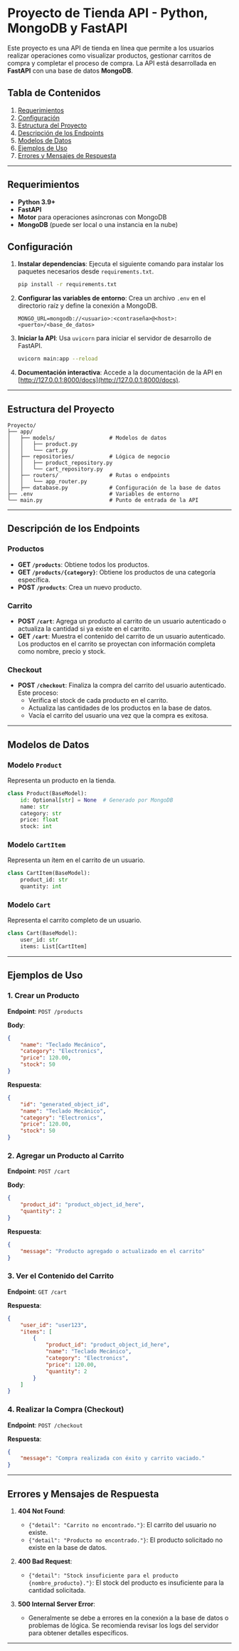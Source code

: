 # Proyecto de Tienda API - Python, MongoDB y FastAPI

Este proyecto es una API de tienda en línea que permite a los usuarios realizar operaciones como visualizar productos, gestionar carritos de compra y completar el proceso de compra. La API está desarrollada en **FastAPI** con una base de datos **MongoDB**.

## Tabla de Contenidos

1. [Requerimientos](#requerimientos)
2. [Configuración](#configuración)
3. [Estructura del Proyecto](#estructura-del-proyecto)
4. [Descripción de los Endpoints](#descripción-de-los-endpoints)
5. [Modelos de Datos](#modelos-de-datos)
6. [Ejemplos de Uso](#ejemplos-de-uso)
7. [Errores y Mensajes de Respuesta](#errores-y-mensajes-de-respuesta)

---

## Requerimientos

- **Python 3.9+**
- **FastAPI**
- **Motor** para operaciones asíncronas con MongoDB
- **MongoDB** (puede ser local o una instancia en la nube)

## Configuración

1. **Instalar dependencias**: Ejecuta el siguiente comando para instalar los paquetes necesarios desde `requirements.txt`.

   ```bash
   pip install -r requirements.txt
   ```

2. **Configurar las variables de entorno**: Crea un archivo `.env` en el directorio raíz y define la conexión a MongoDB.

   ```plaintext
   MONGO_URL=mongodb://<usuario>:<contraseña>@<host>:<puerto>/<base_de_datos>
   ```

3. **Iniciar la API**: Usa `uvicorn` para iniciar el servidor de desarrollo de FastAPI.

   ```bash
   uvicorn main:app --reload
   ```

4. **Documentación interactiva**: Accede a la documentación de la API en [http://127.0.0.1:8000/docs](http://127.0.0.1:8000/docs).

---

## Estructura del Proyecto

```plaintext
Proyecto/
├── app/
│   ├── models/                 # Modelos de datos
│   │   ├── product.py
│   │   └── cart.py
│   ├── repositories/           # Lógica de negocio
│   │   ├── product_repository.py
│   │   └── cart_repository.py
│   ├── routers/                # Rutas o endpoints
│   │   └── app_router.py
│   ├── database.py             # Configuración de la base de datos
├── .env                        # Variables de entorno
└── main.py                     # Punto de entrada de la API
```

---

## Descripción de los Endpoints

### Productos

- **GET `/products`**: Obtiene todos los productos.
- **GET `/products/{category}`**: Obtiene los productos de una categoría específica.
- **POST `/products`**: Crea un nuevo producto.

### Carrito

- **POST `/cart`**: Agrega un producto al carrito de un usuario autenticado o actualiza la cantidad si ya existe en el carrito.
- **GET `/cart`**: Muestra el contenido del carrito de un usuario autenticado. Los productos en el carrito se proyectan con información completa como nombre, precio y stock.

### Checkout

- **POST `/checkout`**: Finaliza la compra del carrito del usuario autenticado. Este proceso:
   - Verifica el stock de cada producto en el carrito.
   - Actualiza las cantidades de los productos en la base de datos.
   - Vacía el carrito del usuario una vez que la compra es exitosa.

---

## Modelos de Datos

### Modelo `Product`

Representa un producto en la tienda.

```python
class Product(BaseModel):
    id: Optional[str] = None  # Generado por MongoDB
    name: str
    category: str
    price: float
    stock: int
```

### Modelo `CartItem`

Representa un ítem en el carrito de un usuario.

```python
class CartItem(BaseModel):
    product_id: str
    quantity: int
```

### Modelo `Cart`

Representa el carrito completo de un usuario.

```python
class Cart(BaseModel):
    user_id: str
    items: List[CartItem]
```

---

## Ejemplos de Uso

### 1. Crear un Producto

**Endpoint**: `POST /products`

**Body**:
```json
{
    "name": "Teclado Mecánico",
    "category": "Electronics",
    "price": 120.00,
    "stock": 50
}
```

**Respuesta**:
```json
{
    "id": "generated_object_id",
    "name": "Teclado Mecánico",
    "category": "Electronics",
    "price": 120.00,
    "stock": 50
}
```

### 2. Agregar un Producto al Carrito

**Endpoint**: `POST /cart`

**Body**:
```json
{
    "product_id": "product_object_id_here",
    "quantity": 2
}
```

**Respuesta**:
```json
{
    "message": "Producto agregado o actualizado en el carrito"
}
```

### 3. Ver el Contenido del Carrito

**Endpoint**: `GET /cart`

**Respuesta**:
```json
{
    "user_id": "user123",
    "items": [
        {
            "product_id": "product_object_id_here",
            "name": "Teclado Mecánico",
            "category": "Electronics",
            "price": 120.00,
            "quantity": 2
        }
    ]
}
```

### 4. Realizar la Compra (Checkout)

**Endpoint**: `POST /checkout`

**Respuesta**:
```json
{
    "message": "Compra realizada con éxito y carrito vaciado."
}
```

---

## Errores y Mensajes de Respuesta

1. **404 Not Found**:
   - `{"detail": "Carrito no encontrado."}`: El carrito del usuario no existe.
   - `{"detail": "Producto no encontrado."}`: El producto solicitado no existe en la base de datos.

2. **400 Bad Request**:
   - `{"detail": "Stock insuficiente para el producto {nombre_producto}."}`: El stock del producto es insuficiente para la cantidad solicitada.

3. **500 Internal Server Error**:
   - Generalmente se debe a errores en la conexión a la base de datos o problemas de lógica. Se recomienda revisar los logs del servidor para obtener detalles específicos.

---